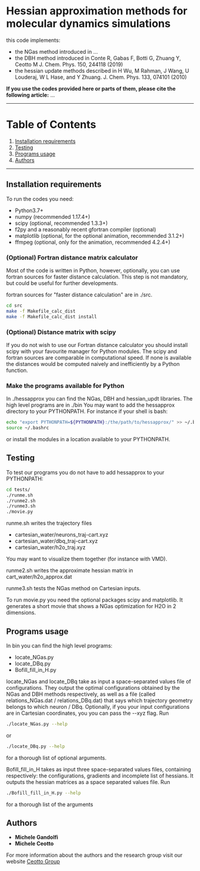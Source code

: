 # Hessian approximation methods for molecular dynamics simulations
this code implements:</br>
- the NGas method introduced in ...</br>
- the DBH method introduced in Conte R, Gabas F, Botti G, Zhuang Y, Ceotto M J. Chem. Phys. 150, 244118 (2019)</br>
- the hessian update methods described in H Wu, M Rahman, J Wang, U Louderaj, W L Hase, and Y Zhuang. J. Chem. Phys. 133, 074101 (2010) 

**If you use the codes provided here or parts of them, please cite the following
article:**
...

----

# Table of Contents
1. [Installation requirements](#Installation-requirements)
2. [Testing](#Testing)
3. [Programs usage](#Programs-usage)
4. [Authors](#Authors)

----

## Installation requirements
To run the codes you need:

- Python3.7+
- numpy (recommended 1.17.4+)
- scipy (optional, recommended 1.3.3+)
- f2py and a reasonably recent gfortran compiler (optional)
- matplotlib (optional, for the optional animation, recommended 3.1.2+)
- ffmpeg (optional, only for the animation, recommended 4.2.4+)

### (Optional) Fortran distance matrix calculator
Most of the code is written in Python, however, optionally, you can
use fortran sources for faster distance calculation. This step is not
mandatory, but could be useful for further developments.

fortran sources for "faster distance calculation" are in ./src.
```bash
cd src
make -f Makefile_calc_dist
make -f Makefile_calc_dist install
```

### (Optional) Distance matrix with scipy
If you do not wish to use our Fortran distance calculator you should
install scipy with your favourite manager for Python modules.
The scipy and fortran sources are comparable in computational speed.
If none is available the distances would be computed naively and 
inefficiently by a Python function.

### Make the programs available for Python
In ./hessapprox you can find the NGas, DBH and hessian_updt libraries.
The high level programs are in ./bin
You may want to add the hessapprox directory to your PYTHONPATH. For
instance if your shell is bash:
```bash
echo "export PYTHONPATH=${PYTHONPATH}:/the/path/to/hessapprox/" >> ~/.bashrc
source ~/.bashrc
```
or install the modules in a location available to your PYTHONPATH.

## Testing
To test our programs you do not have to add hessapprox to your PYTHONPATH:
```bash
cd tests/
./runme.sh
./runme2.sh
./runme3.sh
./movie.py
```
runme.sh writes the trajectory files
- cartesian_water/neurons_traj-cart.xyz
- cartesian_water/dbq_traj-cart.xyz
- cartesian_water/h2o_traj.xyz

You may want to visualize them together (for instance with VMD).

runme2.sh writes the approximate hessian matrix in
cart_water/h2o_approx.dat

runme3.sh tests the NGas method on Cartesian inputs.

To run movie.py you need the optional packages scipy and matplotlib.
It generates a short movie that shows a NGas optimization for H2O in 2 
dimensions.

## Programs usage
In bin you can find the high level programs:
- locate_NGas.py
- locate_DBq.py
- Bofill_fill_in_H.py

locate_NGas and locate_DBq take as input a space-separated values
file of configurations. They output the optimal configurations obtained by
the NGas and DBH methods respectively, as well as a file (called
relations_NGas.dat / relations_DBq.dat) that says which trajectory geometry
belongs to which neuron / DBq.
Optionally, if you your input configurations are in Cartesian coordinates,
you you can pass the --xyz flag.
Run 
```bash
./locate_NGas.py --help
```
or 
```bash
./locate_DBq.py --help
```
for a thorough list of optional arguments.

Bofill_fill_in_H takes as input three space-separated values files, containing
respectively: the configurations, gradients and incomplete list of hessians.
It outputs the hessian matrices as a space separated values file. Run
```bash
./Bofill_fill_in_H.py --help
```
for a thorough list of the arguments

## Authors

* **Michele Gandolfi** 
* **Michele Ceotto**

For more information about the authors and the research group visit our website
[Ceotto Group](https://sites.unimi.it/ceotto/)

